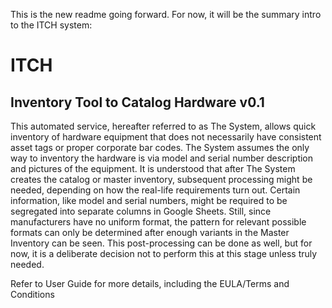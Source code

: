 This is the new readme going forward.
For now, it will be the summary intro to the ITCH system:

# ITCH
## Inventory Tool to Catalog Hardware v0.1

This automated service, hereafter referred to as The System, allows quick inventory of hardware equipment that does not necessarily have consistent asset tags or proper corporate bar codes. The System assumes the only way to inventory the hardware is via model and serial number description and pictures of the equipment. It is understood that after The System creates the catalog or master inventory, subsequent processing might be needed, depending on how the real-life requirements turn out. Certain information, like model and serial numbers, might be required to be segregated into separate columns in Google Sheets. Still, since manufacturers have no uniform format, the pattern for relevant possible formats can only be determined after enough variants in the Master Inventory can be seen. This post-processing can be done as well, but for now, it is a deliberate decision not to perform this at this stage unless truly needed.

Refer to User Guide for more details, including the EULA/Terms and Conditions
